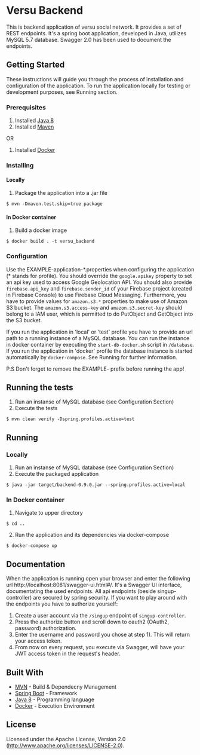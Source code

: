 # Versu Backend

This is backend application of versu social network. It provides a set of REST endpoints. It's a spring boot application, developed in Java, utilizes MySQL 5.7 database. Swagger 2.0 has been used to document the endpoints.

## Getting Started

These instructions will guide you through the process of installation and configuration of the application. To run the application locally for testing or development purposes, see Running section.

### Prerequisites
1. Installed [Java 8](https://www.oracle.com/technetwork/java/javase/overview/java8-2100321.html)
2. Installed [Maven](https://maven.apache.org/)

OR

1. Installed [Docker](https://www.docker.com/)

### Installing
#### Locally
1. Package the application into a .jar file
```
$ mvn -Dmaven.test.skip=true package
```
#### In Docker container
1. Build a docker image
```
$ docker build . -t versu_backend
```
### Configuration
Use the EXAMPLE-application-\*.properties when configuring the application (* stands for profile).  You should override the `google.apikey` property to set an api key used to access Google Geolocation API. You should also provide `firebase.api_key` and `firebase.sender_id` of your Firebase project (created in Firebase Console) to use Firebase Cloud Messaging. Furthermore, you have to provide values for `amazon.s3.*` properties to make use of Amazon S3 bucket. The `amazon.s3.access-key` and `amazon.s3.secret-key` should belong to a IAM user, which is permitted to do PutObject and GetObject into the S3 bucket.
 
If you run the application in 'local' or 'test' profile you have to provide an url path to a running instance of a MySQL database. You can run the instance in docker container by executing the `start-db-docker.sh` script in `/database`. If you run the application in 'docker' profile the database instance is started automatically by `docker-compose`. See Running for further information.

P.S Don't forget to remove the EXAMPLE- prefix before running the app!

## Running the tests
1. Run an instanse of MySQL database (see Configuration Section)
2. Execute the tests
```
$ mvn clean verify -Dspring.profiles.active=test
```

## Running
### Locally
1. Run an instanse of MySQL database (see Configuration Section)
2. Execute the packaged application
```
$ java -jar target/backend-0.9.0.jar --spring.profiles.active=local
```

### In Docker container
1. Navigate to upper directory
```
$ cd ..
```
2. Run the application and its dependencies via docker-compose
```
$ docker-compose up
```

## Documentation
When the application is running open your browser and enter the following url http://localhost:8081/swagger-ui.html#/. It's a Swagger UI interface, documentating the used endpoints. All api endpoints (beside singup-controller) are secured by spring security. If you want to play around with the endpoints you have to authorize yourself:
1. Create a user account via the `/singup` endpoint of `singup-controller`.
2. Press the authorize button and scroll down to oauth2 (OAuth2, password) authorization.
3. Enter the username and password you chose at step 1). This will return your access token.
4. From now on every request, you execute via Swagger, will have your JWT access token in the request's header.
## Built With

* [MVN](https://maven.apache.org/) - Build & Dependecny Management
* [Spring Boot](https://spring.io/projects/spring-boot) - Framework
* [Java 8](https://www.oracle.com/technetwork/java/javase/overview/java8-2100321.html) - Programming language
* [Docker](https://www.docker.com/) - Execution Environment

## License
Licensed under the Apache License, Version 2.0 (http://www.apache.org/licenses/LICENSE-2.0).
